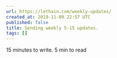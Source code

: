 ```yaml
---
url: https://lethain.com/weekly-updates/
created_at: 2019-11-09 22:57 UTC
published: false
title: Sending weekly 5-15 updates.
tags: []
---
```


15 minutes to write. 5 min to read
